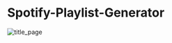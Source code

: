 # Spotify-Playlist-Generator

![title_page](https://user-images.githubusercontent.com/71076769/211029606-b0739e8f-b22e-486b-b848-e4e99c833be6.png)
